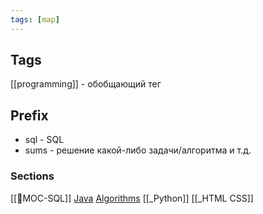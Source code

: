 ```yaml
---
tags: [map] 
---
```

## Tags
[[programming]] - обобщающий тег

## Prefix
- sql - SQL
- sums - решение какой-либо задачи/алгоритма и т.д.

### Sections
[[📙MOC-SQL]]
[Java](📙MOC-JAVA.md)
[Algorithms](📙MOC-ALGORITHMS.md)
[[_Python]]
[[_HTML CSS]]